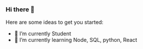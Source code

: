### Hi there 👋
Here are some ideas to get you started:

- 🔭 I’m currently Student
- 🌱 I’m currently learning Node, SQL, python, React
<!--
### 🛠 Languages and Tools:

![](https://img.shields.io/badge/-NPM-red?logo=NPM&style=flat-square)
![](https://img.shields.io/badge/-Nodemon-green?logo=Nodemon&logoColor=white&style=flat-square)
![](https://img.shields.io/badge/-Node.js-darkgreen?logo=Node.js&logoColor=white&style=flat-square)
![](https://img.shields.io/badge/-Express-black?logo=Express&logoColor=white&style=flat-square)
![](https://img.shields.io/badge/-Mysql-blue?logo=Mysql&logoColor=white&style=flat-square)
![](https://img.shields.io/badge/-Sequelize-darkblue?logo=Sequelize&logoColor=white&style=flat-square)
![](https://img.shields.io/badge/-Github-blue?logo=Github&logoColor=white&style=flat-square)<br/>
![](https://img.shields.io/badge/-Heroku-purple?logo=Heroku&logoColor=white&style=flat-square)
![](https://img.shields.io/badge/-Git-red?logo=Git&logoColor=white&style=flat-square)
![](https://img.shields.io/badge/-React.js-blue?logo=React&logoColor=white&style=flat-square)
![](https://img.shields.io/badge/-Redux-purple?logo=Redux&logoColor=white&style=flat-square)
![](https://img.shields.io/badge/-Javascript-orange?logo=Javascript&logoColor=white&style=flat-square)

### Follow My Social:

[![](https://img.shields.io/badge/-Instagram-black?logo=Instagram&logoColor=white&style=for-the-badge)](https://www.instagram.com/firstkiadityaf/)
[![](https://img.shields.io/badge/-LinkedIn-black?logo=LinkedIn&logoColor=white&style=for-the-badge)](https://www.linkedin.com/in/firstkiaditya/)

**firstkiadityaf12/firstkiadityaf12** is a ✨ _special_ ✨ repository because its `README.md` (this file) appears on your GitHub profile.


